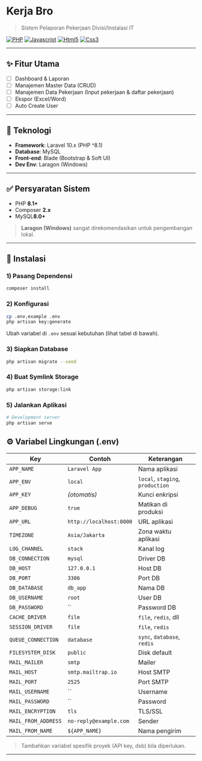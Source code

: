 # **Kerja Bro**
> Sistem Pelaporan Pekerjaan Divisi/Instalasi IT

[![PHP](https://img.shields.io/badge/PHP-777BB4?style=for-the-badge&logo=php&logoColor=white)](https://www.php.net/manual/en/index.php)
[![Javascript](https://img.shields.io/badge/JavaScript-323330?style=for-the-badge&logo=javascript&logoColor=F7DF1E)](https://developer.mozilla.org/en-US/docs/Learn/Getting_started_with_the_web/JavaScript_basics?retiredLocale=id)
[![Html5](https://img.shields.io/badge/HTML5-E34F26?style=for-the-badge&logo=html5&logoColor=white)](https://developer.mozilla.org/en-US/docs/Web/HTML)
[![Css3](https://img.shields.io/badge/CSS3-1572B6?style=for-the-badge&logo=css3&logoColor=white)](https://developer.mozilla.org/en-US/docs/Web/CSS)

---

## ✨ Fitur Utama
- [ ] Dashboard & Laporan
- [ ] Manajemen Master Data (CRUD)
- [ ] Manajemen Data Pekerjaan (Input pekerjaan & daftar pekerjaan)
- [ ] Ekspor (Excel/Word)
- [ ] Auto Create User

---

## 🧰 Teknologi
- **Framework**: Laravel 10.x (PHP ^8.1)
- **Database**: MySQL
- **Front-end**: Blade (Bootstrap & Soft UI)
- **Dev Env**: Laragon (Windows)

---

## ✅ Persyaratan Sistem
- PHP **8.1+**
- Composer **2.x**
- MySQL**8.0+**

> **Laragon (Windows)** sangat direkomendasikan untuk pengembangan lokal.

---

## 🚀 Instalasi


### 1) Pasang Dependensi
```bash
composer install
```

### 2) Konfigurasi
```bash
cp .env.example .env
php artisan key:generate
```
Ubah variabel di `.env` sesuai kebutuhan (lihat tabel di bawah).

### 3) Siapkan Database
```bash
php artisan migrate --seed
```

### 4) Buat Symlink Storage
```bash
php artisan storage:link
```

### 5) Jalankan Aplikasi
```bash
# Development server
php artisan serve

```


## ⚙️ Variabel Lingkungan (.env)

| Key | Contoh | Keterangan |
|---|---|---|
| `APP_NAME` | `Laravel App` | Nama aplikasi |
| `APP_ENV` | `local` | `local`, `staging`, `production` |
| `APP_KEY` | _(otomatis)_ | Kunci enkripsi |
| `APP_DEBUG` | `true` | Matikan di produksi |
| `APP_URL` | `http://localhost:8000` | URL aplikasi |
| `TIMEZONE` | `Asia/Jakarta` | Zona waktu aplikasi |
| `LOG_CHANNEL` | `stack` | Kanal log |
| `DB_CONNECTION` | `mysql` | Driver DB |
| `DB_HOST` | `127.0.0.1` | Host DB |
| `DB_PORT` | `3306` | Port DB |
| `DB_DATABASE` | `db_app` | Nama DB |
| `DB_USERNAME` | `root` | User DB |
| `DB_PASSWORD` | `` | Password DB |
| `CACHE_DRIVER` | `file` | `file`, `redis`, dll |
| `SESSION_DRIVER` | `file` | `file`, `redis` |
| `QUEUE_CONNECTION` | `database` | `sync`, `database`, `redis` |
| `FILESYSTEM_DISK` | `public` | Disk default |
| `MAIL_MAILER` | `smtp` | Mailer |
| `MAIL_HOST` | `smtp.mailtrap.io` | Host SMTP |
| `MAIL_PORT` | `2525` | Port SMTP |
| `MAIL_USERNAME` | `` | Username |
| `MAIL_PASSWORD` | `` | Password |
| `MAIL_ENCRYPTION` | `tls` | TLS/SSL |
| `MAIL_FROM_ADDRESS` | `no-reply@example.com` | Sender |
| `MAIL_FROM_NAME` | `${APP_NAME}` | Nama pengirim |

> Tambahkan variabel spesifik proyek (API key, dsb) bila diperlukan.

---
